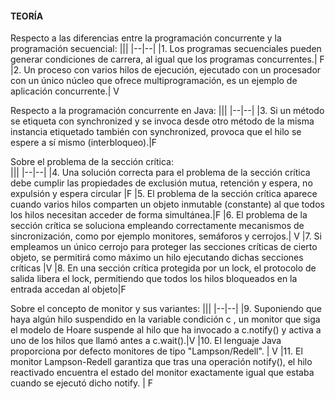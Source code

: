 #### TEORÍA
Respecto	a	las	diferencias	entre	la	programación	concurrente	y	la	programación	secuencial:
|||
|--|--|
|1. Los	programas	secuenciales	pueden	generar	condiciones	de	carrera,	al	igual	que	 los	programas	concurrentes.| F
|2. Un	proceso	con	varios	hilos	de	ejecución,	ejecutado	con	un	procesador	con	un	único	núcleo	que	ofrece	multiprogramación,	es	un	ejemplo	de	aplicación concurrente.| V

Respecto	a	la	programación	concurrente	en	Java:
|||
|--|--|
|3. Si	un	método	se	etiqueta	con	synchronized y	se	invoca	desde	otro	método	de	la	misma	instancia	etiquetado	también	con	synchronized,	provoca	que	el	hilo	se	espere	a	sí	mismo	(interbloqueo).|F

Sobre	el	problema	de	la	sección	crítica:	
|||
|--|--|
|4. Una	solución	correcta	para	el	problema	de	la	sección	crítica		debe	cumplir	las	propiedades	de	exclusión	mutua,	retención	y	espera,	no	expulsión	y	espera	circular |F
|5. El	problema	de	la	sección	crítica	aparece	cuando	varios	hilos	comparten	un	objeto	inmutable	(constante)	al	que	todos	los	hilos	necesitan	acceder	de	forma	simultánea.|F
|6. El	problema	de	la	sección	crítica	se	soluciona	empleando	correctamente	mecanismos	de	sincronización,	como	por	ejemplo	monitores,	semáforos	y	cerrojos.| V
|7. Si	empleamos	un	único	cerrojo	para	proteger	las	secciones	críticas	de	cierto	objeto,	se	permitirá	como	máximo	un	hilo	ejecutando	dichas secciones	críticas |V
|8. En	una	sección	crítica	protegida	por	un	lock,	el	protocolo	de	salida	libera	el	lock,	permitiendo	que	todos	los	hilos	bloqueados	en	la	entrada	accedan	al	objeto|F

Sobre	el	concepto	de	monitor	y	sus	variantes:
|||
|--|--|
|9. Suponiendo	que	haya	algún	hilo	suspendido	en	la	variable	condición		c ,	un	monitor	que	siga	el	modelo	de	Hoare	suspende	al	hilo	que	ha	invocado	a	c.notify() y	activa	a	uno	de	los	hilos	que	llamó	antes	a	c.wait().|V
|10. El	lenguaje	Java	proporciona	por	defecto	monitores	de	tipo	"Lampson/Redell".	| V
|11. El	monitor	Lampson-Redell	garantiza	que	tras	una	operación	notify(),		el	hilo	reactivado	encuentra	el	estado	del	monitor	exactamente	igual	que	estaba	cuando	se	ejecutó	dicho	notify.	| F
